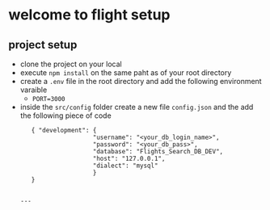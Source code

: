 # welcome to flight setup

## project setup
  - clone the project on your local
  - execute `npm install` on the same paht as of your root directory
  - create a `.env` file in the root directory  and add the following 
    environment varaible
      - `PORT=3000`
  - inside the `src/config` folder create a new file `config.json` and the add the following piece of code 
    ```
       { "development": {
                        "username": "<your_db_login_name>",
                        "password": "<your_db_pass>",
                        "database": "Flights_Search_DB_DEV",
                        "host": "127.0.0.1",
                        "dialect": "mysql"
                        }
       }                


    ---